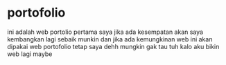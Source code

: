 # portofolio
ini adalah web portolio pertama saya jika ada kesempatan akan saya kembangkan lagi sebaik munkin dan jika ada kemungkinan web ini akan dipakai web portofolio tetap saya dehh mungkin 
gak tau tuh kalo aku bikin web lagi maybe
